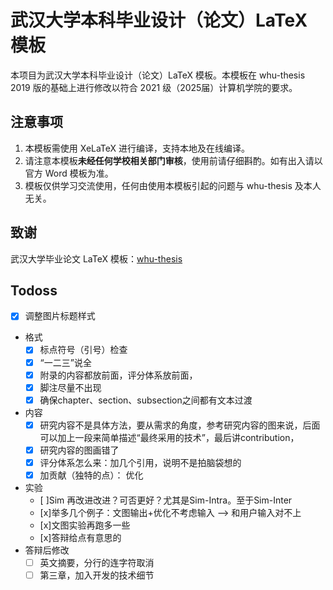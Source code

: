# 武汉大学本科毕业设计（论文）LaTeX 模板

本项目为武汉大学本科毕业设计（论文）LaTeX 模板。本模板在 whu-thesis 2019 版的基础上进行修改以符合 2021 级（2025届）计算机学院的要求。

## 注意事项

1. 本模板需使用 XeLaTeX 进行编译，支持本地及在线编译。
2. 请注意本模板**未经任何学校相关部门审核**，使用前请仔细斟酌。如有出入请以官方 Word 模板为准。
3. 模板仅供学习交流使用，任何由使用本模板引起的问题与 whu-thesis 及本人无关。

## 致谢

武汉大学毕业论文 LaTeX 模板：[whu-thesis](https://github.com/whutug/whu-thesis)

## Todoss
- [x] 调整图片标题样式
- 格式
    - [x] 标点符号（引号）检查
    - [x] “一二三”说全
    - [x] 附录的内容都放前面，评分体系放前面，
    - [x] 脚注尽量不出现
    - [x] 确保chapter、section、subsection之间都有文本过渡
- 内容
    - [x] 研究内容不是具体方法，要从需求的角度，参考研究内容的图来说，后面可以加上一段来简单描述“最终采用的技术”，最后讲contribution，
    - [x] 研究内容的图画错了
    - [x] 评分体系怎么来：加几个引用，说明不是拍脑袋想的
    - [x] 加贡献（独特的点）： 优化
- 实验
    - [ ]Sim 再改进改进？可否更好？尤其是Sim-Intra。至于Sim-Inter
    - [x]举多几个例子：文图输出+优化不考虑输入 --> 和用户输入对不上
    - [x]文图实验再跑多一些
    - [x]答辩给点有意思的
- 答辩后修改
    - [ ] 英文摘要，分行的连字符取消
    - [ ] 第三章，加入开发的技术细节
